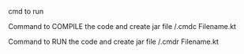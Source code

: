 cmd to run


Command to COMPILE the code and create jar file
/.cmdc Filename.kt  


Command to RUN the code and create jar file
/.cmdr Filename.kt  
